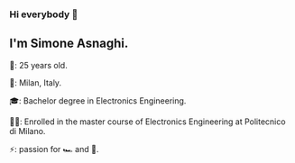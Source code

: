 ### Hi everybody 👋

## I'm Simone Asnaghi.

🎂: 25 years old.

🏡: Milan, Italy.

🎓: Bachelor degree in Electronics Engineering.

👨‍🎓: Enrolled in the master course of Electronics Engineering at Politecnico di Milano.

⚡️: passion for 🏎 and 🏀.

